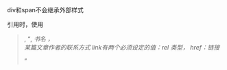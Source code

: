 
div和span不会继承外部样式

引用时，使用<blockquote>, <q>, <cite>书名 ，<address>某篇文章作者的联系方式
link有两个必须设定的值：rel 类型， href：链接